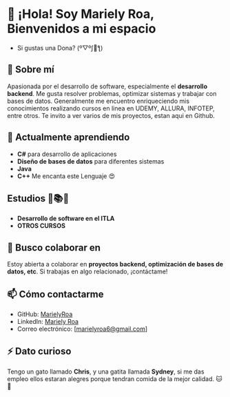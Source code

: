 # 👋 ¡Hola! Soy Mariely Roa, Bienvenidos a mi espacio
- Si gustas una Dona? (º▽ºʃ🍩ƪ)

## 👀 Sobre mí  
Apasionada por el desarrollo de software, especialmente el **desarrollo backend**. Me gusta resolver problemas, optimizar sistemas y trabajar con bases de datos. Generalmente me encuentro enriqueciendo mis conocimientos realizando cursos en linea en UDEMY, ALLURA, INFOTEP, entre otros. Te invito a ver varios de mis proyectos, estan aqui en Github.

## 🌱 Actualmente aprendiendo  
- **C#** para desarrollo de aplicaciones  
- **Diseño de bases de datos** para diferentes sistemas  
- **Java**
- **C++** Me encanta este Lenguaje 😍

## Estudios 📖📚📃
- **Desarrollo de software en el ITLA**
- **OTROS CURSOS**

## 🧠 Busco colaborar en  
Estoy abierta a colaborar en **proyectos backend, optimización de bases de datos, etc**. Si trabajas en algo relacionado, ¡contáctame!  

## 📫 Cómo contactarme  
- GitHub: [MarielyRoa](https://github.com/MarielyRoa)  
- LinkedIn: [Mariely Roa](https://www.linkedin.com/in/mariely-roa-3639b4345/)
- Correo electrónico: [marielyroa6@gmail.com]

## ⚡ Dato curioso  
Tengo un gato llamado **Chris**, y una gatita llamada **Sydney**, si me das empleo ellos estaran alegres porque tendran comida de la mejor calidad. 🐱💙  
